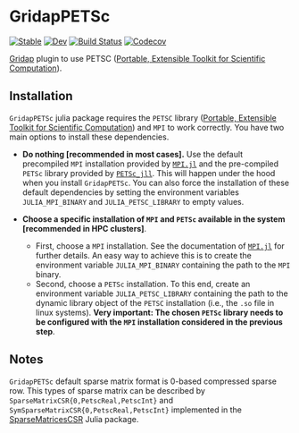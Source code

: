 # GridapPETSc

[![Stable](https://img.shields.io/badge/docs-stable-blue.svg)](https://gridap.github.io/GridapPETSc.jl/stable)
[![Dev](https://img.shields.io/badge/docs-dev-blue.svg)](https://gridap.github.io/GridapPETSc.jl/dev)
[![Build Status](https://github.com/gridap/GridapPETSc.jl/workflows/CI/badge.svg?branch=master)](https://github.com/gridap/GridapPETSc.jl/actions?query=workflow%3ACI)
[![Codecov](https://codecov.io/gh/gridap/GridapPETSc.jl/branch/master/graph/badge.svg)](https://codecov.io/gh/gridap/GridapPETSc.jl)

[Gridap](https://github.com/gridap/Gridap.jl) plugin to use PETSC ([Portable, Extensible Toolkit for Scientific Computation](https://www.mcs.anl.gov/petsc/)).

## Installation

`GridapPETSc` julia package requires the `PETSC` library ([Portable, Extensible Toolkit for Scientific Computation](https://www.mcs.anl.gov/petsc/)) and `MPI` to work correctly. You have two main options to install these dependencies. 

- **Do nothing [recommended in most cases].** Use the default precompiled `MPI` installation provided by [`MPI.jl`](https://github.com/JuliaParallel/MPI.jl) and the pre-compiled `PETSc` library provided by [`PETSc_jll`](https://github.com/JuliaBinaryWrappers/PETSc_jll.jl). This will happen under the hood when you install `GridapPETSc`. You can also force the installation of these default dependencies by setting the environment variables `JULIA_MPI_BINARY` and `JULIA_PETSC_LIBRARY` to empty values.

- **Choose a specific installation of `MPI` and `PETSc` available in the system [recommended in HPC clusters]**.
  - First, choose a `MPI` installation. See the documentation of  [`MPI.jl`](https://github.com/JuliaParallel/MPI.jl) for further details. An easy way to achieve this is to create the environment variable `JULIA_MPI_BINARY` containing the path to the  `MPI` binary.
  - Second, choose a `PETSc` installation. To this end, create an environment variable `JULIA_PETSC_LIBRARY` containing the path to the dynamic library object of the `PETSC` installation (i.e., the `.so` file in linux systems). **Very important: The chosen `PETSc` library needs to be configured with the `MPI` installation considered in the previous step**.


## Notes

`GridapPETSc` default sparse matrix format is 0-based compressed sparse row. This types of sparse matrix can be described by `SparseMatrixCSR{0,PetscReal,PetscInt}` and `SymSparseMatrixCSR{0,PetscReal,PetscInt}` implemented in the [SparseMatricesCSR](https://gridap.github.io/SparseMatricesCSR.jl/stable/) Julia package.
